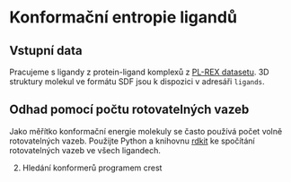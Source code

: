 Konformační entropie ligandů
============================

Vstupní data
------------

Pracujeme s ligandy z protein-ligand komplexů z [PL-REX datasetu](https://doi.org/10.1038/s41467-024-45431-8). 3D struktury molekul ve formátu SDF jsou k dispozici v adresáři `ligands`.


Odhad pomocí počtu rotovatelných vazeb
-----------------------------------------

Jako měřítko konformační energie molekuly se často používá počet volně rotovatelných vazeb. Použijte Python a knihovnu [rdkit](https://www.rdkit.org/docs/index.html) ke spočítání rotovatelných vazeb ve všech ligandech.


2) Hledání konformerů programem crest


